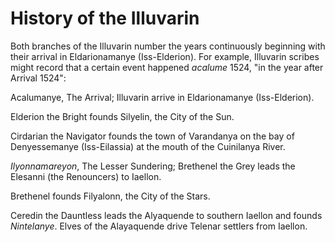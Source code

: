 # History of the Illuvarin

Both branches of the Illuvarin number the years continuously beginning with their arrival in Eldarionamanye (Iss-Elderion). For example, Illuvarin scribes might record that a certain event happened _acalume_ 1524, "in the year after Arrival 1524":

Acalumanye, The Arrival; Illuvarin arrive in Eldarionamanye (Iss-Elderion).

Elderion the Bright founds Silyelin, the City of the Sun.

Cirdarian the Navigator founds the town of Varandanya on the bay of Denyessemanye (Iss-Eilassia) at the mouth of the Cuinilanya River.

_Ilyonnamareyon_, The Lesser Sundering; Brethenel the Grey leads the Elesanni (the Renouncers) to Iaellon.

Brethenel founds Filyalonn, the City of the Stars.

Ceredin the Dauntless leads the Alyaquende to southern Iaellon and founds _Nintelanye_. Elves of the Alayaquende drive Telenar settlers from Iaellon.
